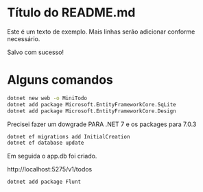 # Título do README.md

Este é um texto de exemplo.
Mais linhas serão adicionar conforme necessário.

Salvo com sucesso!

# Alguns comandos

```bash
dotnet new web -o MiniTodo
dotnet add package Microsoft.EntityFrameworkCore.SqLite
dotnet add package Microsoft.EntityFrameworkCore.Design
```

Precisei fazer um dowgrade PARA .NET 7 e os packages para 7.0.3

```bash
dotnet ef migrations add InitialCreation
dotnet ef database update
```

Em seguida o app.db foi criado.

http://localhost:5275/v1/todos

```bash
dotnet add package Flunt
```
